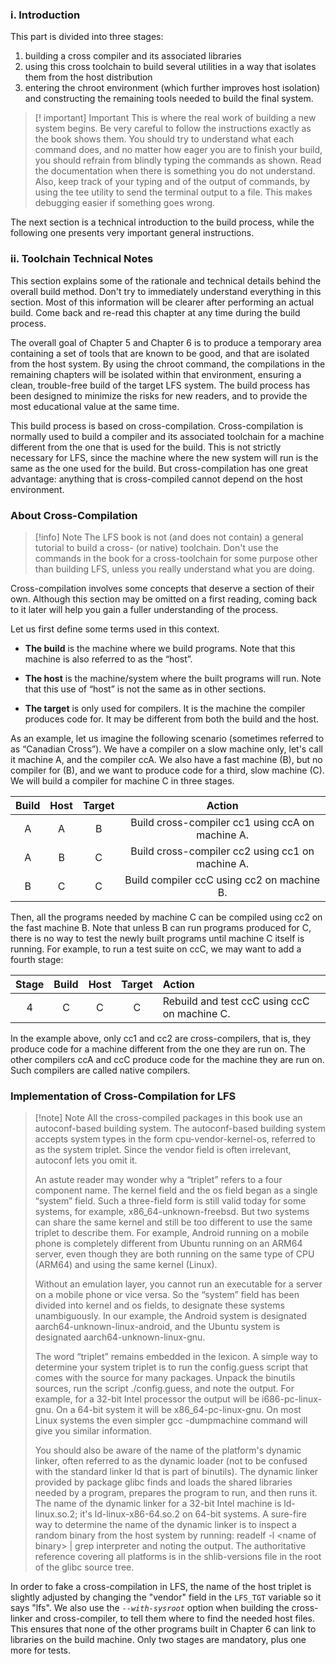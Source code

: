 
### i. Introduction
This part is divided into three stages:
1) building a cross compiler and its associated libraries
2) using this cross toolchain to build several utilities in a way that isolates them from the host distribution
3) entering the chroot environment (which further improves host isolation) and constructing the remaining tools needed to build the final system.

> [! important] Important
>This is where the real work of building a new system begins. Be very careful to follow the instructions exactly as the book shows them. You should try to understand what each command does, and no matter how eager you are to finish your build, you should refrain from blindly typing the commands as shown. Read the documentation when there is something you do not understand. Also, keep track of your typing and of the output of commands, by using the tee utility to send the terminal output to a file. This makes debugging easier if something goes wrong.

The next section is a technical introduction to the build process, while the following one presents very important general instructions.

### ii. Toolchain Technical Notes
This section explains some of the rationale and technical details behind the overall build method. Don't try to immediately understand everything in this section. Most of this information will be clearer after performing an actual build. Come back and re-read this chapter at any time during the build process.

The overall goal of Chapter 5 and Chapter 6 is to produce a temporary area containing a set of tools that are known to be good, and that are isolated from the host system. By using the chroot command, the compilations in the remaining chapters will be isolated within that environment, ensuring a clean, trouble-free build of the target LFS system. The build process has been designed to minimize the risks for new readers, and to provide the most educational value at the same time.

This build process is based on cross-compilation. Cross-compilation is normally used to build a compiler and its associated toolchain for a machine different from the one that is used for the build. This is not strictly necessary for LFS, since the machine where the new system will run is the same as the one used for the build. But cross-compilation has one great advantage: anything that is cross-compiled cannot depend on the host environment.

### About Cross-Compilation
> [!info] Note
> The LFS book is not (and does not contain) a general tutorial to build a cross- (or native) toolchain. Don't use the commands in the book for a cross-toolchain for some purpose other than building LFS, unless you really understand what you are doing.

Cross-compilation involves some concepts that deserve a section of their own. Although this section may be omitted on a first reading, coming back to it later will help you gain a fuller understanding of the process.

Let us first define some terms used in this context.

- **The build**
is the machine where we build programs. Note that this machine is also referred to as the “host”.

- **The host**
is the machine/system where the built programs will run. Note that this use of “host” is not the same as in other sections.

- **The target**
is only used for compilers. It is the machine the compiler produces code for. It may be different from both the build and the host.

As an example, let us imagine the following scenario (sometimes referred to as “Canadian Cross”). We have a compiler on a slow machine only, let's call it machine A, and the compiler ccA. We also have a fast machine (B), but no compiler for (B), and we want to produce code for a third, slow machine (C). We will build a compiler for machine C in three stages.

| Build | Host | Target |                      Action                      |
|:-----:|:----:|:------:|:------------------------------------------------:|
|   A   |  A   |   B    | Build cross-compiler cc1 using ccA on machine A. |
|   A   |  B   |   C    | Build cross-compiler cc2 using cc1 on machine A. |
|   B   |  C   |   C    |    Build compiler ccC using cc2 on machine B.    |

Then, all the programs needed by machine C can be compiled using cc2 on the fast machine B. Note that unless B can run programs produced for C, there is no way to test the newly built programs until machine C itself is running. For example, to run a test suite on ccC, we may want to add a fourth stage:

| Stage | Build | Host | Target | Action                                       |
|:-----:|:-----:|:----:|:------:|:-------------------------------------------- |
|   4   |   C   |  C   |   C    | Rebuild and test ccC using ccC on machine C. |

In the example above, only cc1 and cc2 are cross-compilers, that is, they produce code for a machine different from the one they are run on. The other compilers ccA and ccC produce code for the machine they are run on. Such compilers are called native compilers.

### Implementation of Cross-Compilation for LFS
> [!note] Note
> All the cross-compiled packages in this book use an autoconf-based building system. The autoconf-based building system accepts system types in the form cpu-vendor-kernel-os, referred to as the system triplet. Since the vendor field is often irrelevant, autoconf lets you omit it.
> 
> An astute reader may wonder why a “triplet” refers to a four component name. The kernel field and the os field began as a single “system” field. Such a three-field form is still valid today for some systems, for example, x86_64-unknown-freebsd. But two systems can share the same kernel and still be too different to use the same triplet to describe them. For example, Android running on a mobile phone is completely different from Ubuntu running on an ARM64 server, even though they are both running on the same type of CPU (ARM64) and using the same kernel (Linux).
> 
> Without an emulation layer, you cannot run an executable for a server on a mobile phone or vice versa. So the “system” field has been divided into kernel and os fields, to designate these systems unambiguously. In our example, the Android system is designated aarch64-unknown-linux-android, and the Ubuntu system is designated aarch64-unknown-linux-gnu.
> 
> The word “triplet” remains embedded in the lexicon. A simple way to determine your system triplet is to run the config.guess script that comes with the source for many packages. Unpack the binutils sources, run the script ./config.guess, and note the output. For example, for a 32-bit Intel processor the output will be i686-pc-linux-gnu. On a 64-bit system it will be x86_64-pc-linux-gnu. On most Linux systems the even simpler gcc -dumpmachine command will give you similar information.
> 
> You should also be aware of the name of the platform's dynamic linker, often referred to as the dynamic loader (not to be confused with the standard linker ld that is part of binutils). The dynamic linker provided by package glibc finds and loads the shared libraries needed by a program, prepares the program to run, and then runs it. The name of the dynamic linker for a 32-bit Intel machine is ld-linux.so.2; it's ld-linux-x86-64.so.2 on 64-bit systems. A sure-fire way to determine the name of the dynamic linker is to inspect a random binary from the host system by running: readelf -l \<name of binary> | grep interpreter and noting the output. The authoritative reference covering all platforms is in the shlib-versions file in the root of the glibc source tree.

In order to fake a cross-compilation in LFS, the name of the host triplet is slightly adjusted by changing the "vendor" field in the `LFS_TGT` variable so it says "lfs". We also use the _`--with-sysroot`_ option when building the cross-linker and cross-compiler, to tell them where to find the needed host files. This ensures that none of the other programs built in Chapter 6 can link to libraries on the build machine. Only two stages are mandatory, plus one more for tests.